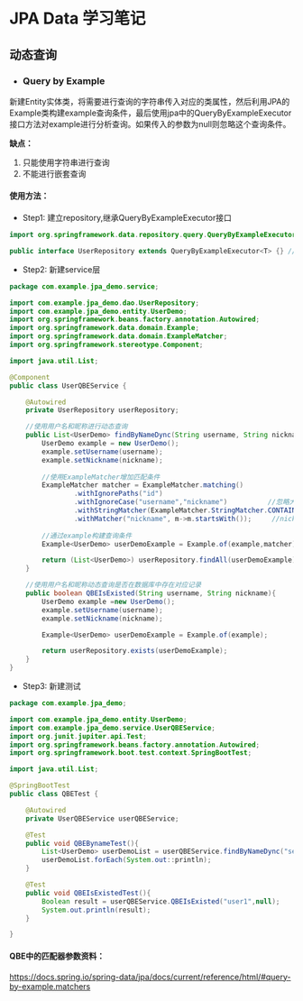 # JPA Data 学习笔记
## 动态查询
- ### Query by Example
新建Entity实体类，将需要进行查询的字符串传入对应的类属性，然后利用JPA的Example类构建example查询条件，最后使用jpa中的QueryByExampleExecutor接口方法对example进行分析查询。如果传入的参数为null则忽略这个查询条件。    

**缺点：**
1. 只能使用字符串进行查询
2. 不能进行嵌套查询

#### 使用方法：
- Step1: 建立repository,继承QueryByExampleExecutor接口

~~~java
import org.springframework.data.repository.query.QueryByExampleExecutor;

public interface UserRepository extends QueryByExampleExecutor<T> {} //T为进行查询的数据库实体类
~~~

- Step2: 新建service层
~~~java
package com.example.jpa_demo.service;

import com.example.jpa_demo.dao.UserRepository;
import com.example.jpa_demo.entity.UserDemo;
import org.springframework.beans.factory.annotation.Autowired;
import org.springframework.data.domain.Example;
import org.springframework.data.domain.ExampleMatcher;
import org.springframework.stereotype.Component;

import java.util.List;

@Component
public class UserQBEService {

    @Autowired
    private UserRepository userRepository;

    //使用用户名和昵称进行动态查询
    public List<UserDemo> findByNameDync(String username, String nickname){
        UserDemo example = new UserDemo();
        example.setUsername(username);
        example.setNickname(nickname);
        
        //使用ExampleMatcher增加匹配条件
        ExampleMatcher matcher = ExampleMatcher.matching()                    //指match所有参数
                .withIgnorePaths("id")
                .withIgnoreCase("username","nickname")          //忽略大小写
                .withStringMatcher(ExampleMatcher.StringMatcher.CONTAINING) //包含查询字符串
                .withMatcher("nickname", m->m.startsWith());     //nickname以查询字符串开头
        
        //通过example构建查询条件
        Example<UserDemo> userDemoExample = Example.of(example,matcher);     //生成example范例

        return (List<UserDemo>) userRepository.findAll(userDemoExample);     //使用example进行查询
    }

    //使用用户名和昵称动态查询是否在数据库中存在对应记录
    public boolean QBEIsExisted(String username, String nickname){
        UserDemo example =new UserDemo();
        example.setUsername(username);
        example.setNickname(nickname);

        Example<UserDemo> userDemoExample = Example.of(example);

        return userRepository.exists(userDemoExample);
    }
}
~~~

- Step3: 新建测试
~~~java
package com.example.jpa_demo;

import com.example.jpa_demo.entity.UserDemo;
import com.example.jpa_demo.service.UserQBEService;
import org.junit.jupiter.api.Test;
import org.springframework.beans.factory.annotation.Autowired;
import org.springframework.boot.test.context.SpringBootTest;

import java.util.List;

@SpringBootTest
public class QBETest {

    @Autowired
    private UserQBEService userQBEService;

    @Test
    public void QBEBynameTest(){
        List<UserDemo> userDemoList = userQBEService.findByNameDync("ser",null);
        userDemoList.forEach(System.out::println);
    }

    @Test
    public void QBEIsExistedTest(){
        Boolean result = userQBEService.QBEIsExisted("user1",null);
        System.out.println(result);
    }

}

~~~

#### QBE中的匹配器参数资料：
https://docs.spring.io/spring-data/jpa/docs/current/reference/html/#query-by-example.matchers
